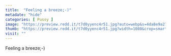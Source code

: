 ```yaml
---
title:  "Feeling a breeze;-)"
metadate: "hide"
categories: [ Pussy ]
image: "https://preview.redd.it/t7d0yyenc4r51.jpg?auto=webp&s=4da8e9a27297f9b483993b39611638b5af3d93e6"
thumb: "https://preview.redd.it/t7d0yyenc4r51.jpg?width=1080&crop=smart&auto=webp&s=e3f4adccb35d5305b406f04a30b1c6084d0fb944"
visit: ""
---
```

Feeling a breeze;-)
